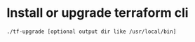 # Install or upgrade terraform cli

```bash
./tf-upgrade [optional output dir like /usr/local/bin]
```
